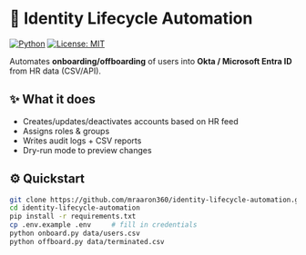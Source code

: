 # 🔄 Identity Lifecycle Automation

[![Python](https://img.shields.io/badge/Python-3.10+-blue)]()
[![License: MIT](https://img.shields.io/badge/License-MIT-green.svg)]()

Automates **onboarding/offboarding** of users into **Okta / Microsoft Entra ID** from HR data (CSV/API).

## ✨ What it does
- Creates/updates/deactivates accounts based on HR feed
- Assigns roles & groups
- Writes audit logs + CSV reports
- Dry-run mode to preview changes

## ⚙️ Quickstart
```bash
git clone https://github.com/mraaron360/identity-lifecycle-automation.git
cd identity-lifecycle-automation
pip install -r requirements.txt
cp .env.example .env     # fill in credentials
python onboard.py data/users.csv
python offboard.py data/terminated.csv
